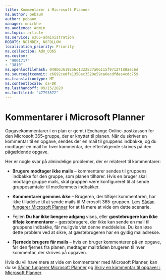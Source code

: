 ```yaml
---
title: Kommentarer i Microsoft Planner
ms.author: pebaum
author: pebaum
manager: mnirkhe
ms.audience: Admin
ms.topic: article
ms.service: o365-administration
ROBOTS: NOINDEX, NOFOLLOW
localization_priority: Priority
ms.collection: Adm_O365
ms.custom:
- "9001717"
- "3810"
ms.openlocfilehash: 048b63619256c1322837a06115f97127188aec6d
ms.sourcegitcommit: c6692ce0fa1358ec3529e59ca0ecdfdea4cdc759
ms.translationtype: MT
ms.contentlocale: da-DK
ms.lasthandoff: 09/15/2020
ms.locfileid: "47793572"
---
```

# <a name="comments-in-microsoft-planner"></a>Kommentarer i Microsoft Planner

Opgavekommentarer i en plan er gemt i Exchange Online-postkassen for den Microsoft 365-gruppe, der er knyttet til planen.  Når du skriver en kommentar til en opgave, sendes der en mail til gruppens indbakke, og du modtager en mail for hver kommentar, der efterfølgende skrives på den pågældende opgave.

Her er nogle svar på almindelige problemer, der er relateret til kommentarer:

- **Brugere modtager ikke mails** – kommentarer sendes til gruppens indbakke for den gruppe, som planen tilhører. Hvis en bruger skal modtage gruppe mails, skal gruppen være konfigureret til at sende gruppesamtaler til medlemmets indbakker.

- **Kommentarer gemmes ikke** – Brugeren, der tilføjer kommentaren, har ikke tilladelse til at sende mails til Microsoft 365-gruppen. Læs [Sådan fungerer Microsoft Planner](https://techcommunity.microsoft.com/t5/planner-blog/how-microsoft-planner-works/ba-p/1214736) for at få mere at vide om dette scenarie.

- Fejlen **Du har ikke længere adgang** vises, eller **gæstebrugere kan ikke tilføje kommentarer** – gæstebrugere, der ikke kan sende en mail til gruppens indbakke, får muligvis vist denne meddelelse. Du kan løse dette problem ved at sikre, at gæstebrugeren har en gyldig mailadresse.

- **Fjernede brugere får mails** – hvis en bruger kommenterer på en opgave, før den fjernes fra planen, medtager mailtråden brugeren til hver kommentar, der skrives på opgaven.

Hvis du vil have mere at vide om kommentarer med Microsoft Planner, kan du se [Sådan fungerer Microsoft Planner](https://techcommunity.microsoft.com/t5/planner-blog/how-microsoft-planner-works/ba-p/1214736) og [Skriv en kommentar til opgaver i Microsoft Planner](https://support.microsoft.com/office/fd4aedde-7785-4cd0-96ee-122fbc9140e1).
